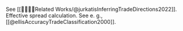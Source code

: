 See [[👨‍👩‍👧‍👦Related Works/@jurkatisInferringTradeDirections2022]].
Effective spread calculation. See e. g., [[@ellisAccuracyTradeClassification2000]].